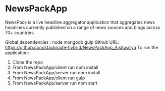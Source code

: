 
# NewsPackApp
NewsPack is a live headline aggregator application that aggregates news headlines currently published on a range of news sources and blogs across 70+ countries.

Global dependencies :
node
mongodb
gulp
Github URL: https://github.com/stackroute-hybrid/NewsPackApp_Aishwarya
To run the application:

1. Clone the repo
2. From NewsPackApp/client run npm install
3. From NewsPackApp/server run npm install
4. From NewsPackApp/client run gulp
5. From NewsPackApp/server run npm start
